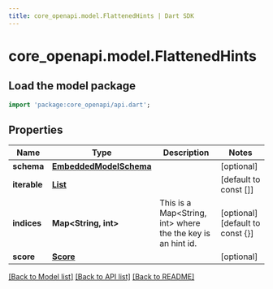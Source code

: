 ```yaml
---
title: core_openapi.model.FlattenedHints | Dart SDK
---
```


# core_openapi.model.FlattenedHints

## Load the model package
```dart
import 'package:core_openapi/api.dart';
```

## Properties
Name | Type | Description | Notes
------------ | ------------- | ------------- | -------------
**schema** | [**EmbeddedModelSchema**](EmbeddedModelSchema.md) |  | [optional] 
**iterable** | [**List<ReferencedHint>**](ReferencedHint.md) |  | [default to const []]
**indices** | **Map<String, int>** | This is a Map<String, int> where the the key is an hint id. | [optional] [default to const {}]
**score** | [**Score**](Score.md) |  | [optional] 

[[Back to Model list]](../README.md#documentation-for-models) [[Back to API list]](../README.md#documentation-for-api-endpoints) [[Back to README]](../README.md)



